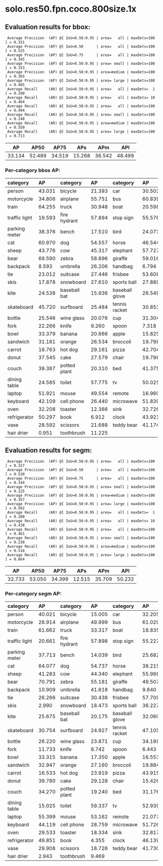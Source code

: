 # solo.res50.fpn.coco.800size.1x  

## Evaluation results for bbox:  

```  
 Average Precision  (AP) @[ IoU=0.50:0.95 | area=   all | maxDets=100 ] = 0.331
 Average Precision  (AP) @[ IoU=0.50      | area=   all | maxDets=100 ] = 0.525
 Average Precision  (AP) @[ IoU=0.75      | area=   all | maxDets=100 ] = 0.345
 Average Precision  (AP) @[ IoU=0.50:0.95 | area= small | maxDets=100 ] = 0.153
 Average Precision  (AP) @[ IoU=0.50:0.95 | area=medium | maxDets=100 ] = 0.365
 Average Precision  (AP) @[ IoU=0.50:0.95 | area= large | maxDets=100 ] = 0.485
 Average Recall     (AR) @[ IoU=0.50:0.95 | area=   all | maxDets=  1 ] = 0.290
 Average Recall     (AR) @[ IoU=0.50:0.95 | area=   all | maxDets= 10 ] = 0.464
 Average Recall     (AR) @[ IoU=0.50:0.95 | area=   all | maxDets=100 ] = 0.494
 Average Recall     (AR) @[ IoU=0.50:0.95 | area= small | maxDets=100 ] = 0.248
 Average Recall     (AR) @[ IoU=0.50:0.95 | area=medium | maxDets=100 ] = 0.550
 Average Recall     (AR) @[ IoU=0.50:0.95 | area= large | maxDets=100 ] = 0.713
```  
|   AP   |  AP50  |  AP75  |  APs   |  APm   |  APl   |  
|:------:|:------:|:------:|:------:|:------:|:------:|  
| 33.134 | 52.489 | 34.519 | 15.268 | 36.542 | 48.499 |

### Per-category bbox AP:  

| category      | AP     | category     | AP     | category       | AP     |  
|:--------------|:-------|:-------------|:-------|:---------------|:-------|  
| person        | 43.031 | bicycle      | 21.393 | car            | 30.503 |  
| motorcycle    | 34.806 | airplane     | 55.751 | bus            | 60.839 |  
| train         | 64.255 | truck        | 30.948 | boat           | 20.598 |  
| traffic light | 19.593 | fire hydrant | 57.894 | stop sign      | 55.576 |  
| parking meter | 38.376 | bench        | 17.510 | bird           | 24.073 |  
| cat           | 60.970 | dog          | 54.557 | horse          | 46.544 |  
| sheep         | 43.776 | cow          | 45.317 | elephant       | 57.727 |  
| bear          | 69.590 | zebra        | 58.896 | giraffe        | 59.016 |  
| backpack      | 8.593  | umbrella     | 26.206 | handbag        | 6.794  |  
| tie           | 23.012 | suitcase     | 27.446 | frisbee        | 53.608 |  
| skis          | 17.878 | snowboard    | 27.610 | sports ball    | 27.889 |  
| kite          | 24.538 | baseball bat | 15.936 | baseball glove | 26.549 |  
| skateboard    | 45.720 | surfboard    | 25.484 | tennis racket  | 30.853 |  
| bottle        | 25.546 | wine glass   | 20.076 | cup            | 31.304 |  
| fork          | 22.266 | knife        | 9.260  | spoon          | 7.318  |  
| bowl          | 33.379 | banana       | 20.666 | apple          | 15.825 |  
| sandwich      | 31.181 | orange       | 26.534 | broccoli       | 19.798 |  
| carrot        | 16.763 | hot dog      | 29.161 | pizza          | 42.704 |  
| donut         | 37.545 | cake         | 27.579 | chair          | 19.796 |  
| couch         | 39.387 | potted plant | 20.310 | bed            | 41.375 |  
| dining table  | 24.585 | toilet       | 57.775 | tv             | 50.025 |  
| laptop        | 51.921 | mouse        | 49.554 | remote         | 16.960 |  
| keyboard      | 42.109 | cell phone   | 26.440 | microwave      | 51.839 |  
| oven          | 32.208 | toaster      | 12.366 | sink           | 32.726 |  
| refrigerator  | 50.297 | book         | 6.912  | clock          | 43.921 |  
| vase          | 28.592 | scissors     | 21.688 | teddy bear     | 41.174 |  
| hair drier    | 0.951  | toothbrush   | 11.225 |                |        |


## Evaluation results for segm:  

```  
 Average Precision  (AP) @[ IoU=0.50:0.95 | area=   all | maxDets=100 ] = 0.327
 Average Precision  (AP) @[ IoU=0.50      | area=   all | maxDets=100 ] = 0.530
 Average Precision  (AP) @[ IoU=0.75      | area=   all | maxDets=100 ] = 0.344
 Average Precision  (AP) @[ IoU=0.50:0.95 | area= small | maxDets=100 ] = 0.125
 Average Precision  (AP) @[ IoU=0.50:0.95 | area=medium | maxDets=100 ] = 0.357
 Average Precision  (AP) @[ IoU=0.50:0.95 | area= large | maxDets=100 ] = 0.502
 Average Recall     (AR) @[ IoU=0.50:0.95 | area=   all | maxDets=  1 ] = 0.280
 Average Recall     (AR) @[ IoU=0.50:0.95 | area=   all | maxDets= 10 ] = 0.438
 Average Recall     (AR) @[ IoU=0.50:0.95 | area=   all | maxDets=100 ] = 0.461
 Average Recall     (AR) @[ IoU=0.50:0.95 | area= small | maxDets=100 ] = 0.230
 Average Recall     (AR) @[ IoU=0.50:0.95 | area=medium | maxDets=100 ] = 0.516
 Average Recall     (AR) @[ IoU=0.50:0.95 | area= large | maxDets=100 ] = 0.664
```  
|   AP   |  AP50  |  AP75  |  APs   |  APm   |  APl   |  
|:------:|:------:|:------:|:------:|:------:|:------:|  
| 32.733 | 53.050 | 34.399 | 12.515 | 35.709 | 50.232 |

### Per-category segm AP:  

| category      | AP     | category     | AP     | category       | AP     |  
|:--------------|:-------|:-------------|:-------|:---------------|:-------|  
| person        | 40.021 | bicycle      | 15.005 | car            | 32.205 |  
| motorcycle    | 28.914 | airplane     | 49.999 | bus            | 61.029 |  
| train         | 61.662 | truck        | 33.317 | boat           | 18.835 |  
| traffic light | 20.661 | fire hydrant | 57.898 | stop sign      | 55.227 |  
| parking meter | 37.713 | bench        | 14.039 | bird           | 25.682 |  
| cat           | 64.077 | dog          | 54.737 | horse          | 38.215 |  
| sheep         | 41.283 | cow          | 44.340 | elephant       | 55.988 |  
| bear          | 70.791 | zebra        | 55.181 | giraffe        | 49.507 |  
| backpack      | 10.909 | umbrella     | 41.618 | handbag        | 9.840  |  
| tie           | 26.266 | suitcase     | 30.438 | frisbee        | 57.709 |  
| skis          | 2.990  | snowboard    | 18.473 | sports ball    | 36.227 |  
| kite          | 25.675 | baseball bat | 20.175 | baseball glove | 32.060 |  
| skateboard    | 30.754 | surfboard    | 24.927 | tennis racket  | 47.105 |  
| bottle        | 26.220 | wine glass   | 23.871 | cup            | 34.188 |  
| fork          | 11.733 | knife        | 8.742  | spoon          | 6.443  |  
| bowl          | 33.315 | banana       | 17.350 | apple          | 16.553 |  
| sandwich      | 32.947 | orange       | 27.160 | broccoli       | 19.884 |  
| carrot        | 16.533 | hot dog      | 23.919 | pizza          | 43.915 |  
| donut         | 39.780 | cake         | 29.128 | chair          | 15.426 |  
| couch         | 34.270 | potted plant | 19.240 | bed            | 31.176 |  
| dining table  | 15.025 | toilet       | 59.337 | tv             | 52.939 |  
| laptop        | 55.399 | mouse        | 53.162 | remote         | 21.077 |  
| keyboard      | 44.119 | cell phone   | 28.759 | microwave      | 51.726 |  
| oven          | 29.533 | toaster      | 18.334 | sink           | 32.817 |  
| refrigerator  | 49.851 | book         | 4.355  | clock          | 46.139 |  
| vase          | 29.908 | scissors     | 18.726 | teddy bear     | 41.730 |  
| hair drier    | 2.943  | toothbrush   | 9.469  |                |        |
